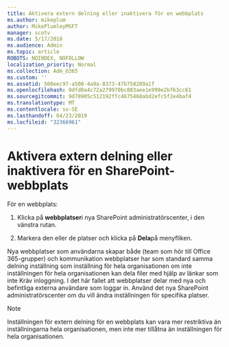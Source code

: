 ```yaml
---
title: Aktivera extern delning eller inaktivera för en webbplats
ms.author: mikeplum
author: MikePlumleyMSFT
manager: scotv
ms.date: 5/17/2018
ms.audience: Admin
ms.topic: article
ROBOTS: NOINDEX, NOFOLLOW
localization_priority: Normal
ms.collection: Adm_O365
ms.custom: ''
ms.assetid: 500eec97-a508-4a9a-8373-47b758209a1f
ms.openlocfilehash: 9dfd0a4c72a279970bc883aee1e999e2bf63cc61
ms.sourcegitcommit: 9d78905c512192ffc4675468abd2efc5f2e4baf4
ms.translationtype: MT
ms.contentlocale: sv-SE
ms.lasthandoff: 04/23/2019
ms.locfileid: "32366961"
---
```

# <a name="turn-external-sharing-on-or-off-for-a-sharepoint-site"></a>Aktivera extern delning eller inaktivera för en SharePoint-webbplats

För en webbplats:
  
1. Klicka på **webbplatser**i nya SharePoint administratörscenter, i den vänstra rutan.
    
2. Markera den eller de platser och klicka på **Dela**på menyfliken.
    
Nya webbplatser som användarna skapar både (team som hör till Office 365-grupper) och kommunikation webbplatser har som standard samma delning inställning som inställning för hela organisationen om inte inställningen för hela organisationen kan dela filer med hjälp av länkar som inte Kräv inloggning. I det här fallet att webbplatser delar med nya och befintliga externa användare som loggar in. Använd det nya SharePoint administratörscenter om du vill ändra inställningen för specifika platser.
  
> [!NOTE]
> Inställningen för extern delning för en webbplats kan vara mer restriktiva än inställningarna hela organisationen, men inte mer tillåtna än inställningen för hela organisationen. 
  

